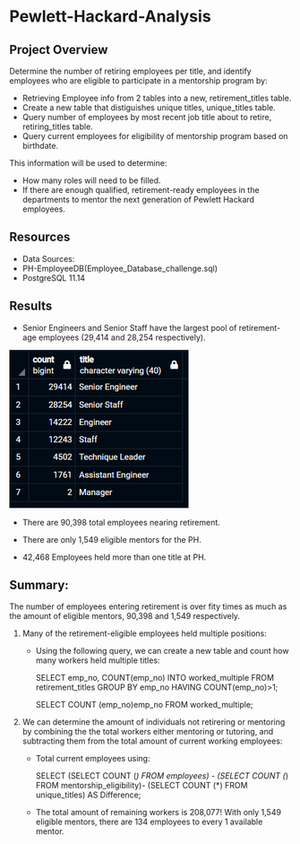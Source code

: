 # Pewlett-Hackard-Analysis

## Project Overview
Determine the number of retiring employees per title, and identify employees who are eligible to participate in a mentorship program by:
- Retrieving Employee info from 2 tables into a new, retirement_titles table. 
- Create a new table that distiguishes unique titles, unique_titles table.
- Query number of employees by most recent job title about to retire, retiring_titles table.
- Query current employees for eligibility of mentorship program based on birthdate.

This information will be used to determine: 
- How many roles will need to be filled.
- If there are enough qualified, retirement-ready employees in the departments to mentor the next generation of Pewlett Hackard employees.

## Resources 
- Data Sources: 
- PH-EmployeeDB(Employee_Database_challenge.sql)
- PostgreSQL 11.14

## Results
- Senior Engineers and Senior Staff have the largest pool of retirement-age employees (29,414 and 28,254 respectively).

![Retiring Employees](Resources/Retiring_titles.png)

- There are 90,398 total employees nearing retirement.

- There are only 1,549 eligible mentors for the PH.

- 42,468 Employees held more than one title at PH.

## Summary:

The number of employees entering retirement is over fity times as much as the amount of eligible mentors, 90,398 and 1,549 respectively.
1. Many of the retirement-eligible employees held multiple positions:

	- Using the following query, we can create a new table and count how many workers held multiple titles:
		
		SELECT emp_no, COUNT(emp_no)
		INTO worked_multiple
		FROM retirement_titles
		GROUP BY emp_no
		HAVING COUNT(emp_no)>1;

		SELECT COUNT (emp_no)emp_no FROM worked_multiple;

2. We can determine the amount of individuals not retirering or mentoring by combining the the total workers either mentoring or tutoring, and subtracting them from the total amount of current working employees:

	- Total current employees using:
		
		SELECT 
		(SELECT COUNT (*) FROM employees) - 
		(SELECT COUNT (*) FROM mentorship_eligibility)-
		(SELECT COUNT (*) FROM unique_titles) AS Difference;
	
	- The total amount of remaining workers is 208,077! With only 1,549 eligible mentors, there are 134 employees to every 1 available mentor. 
